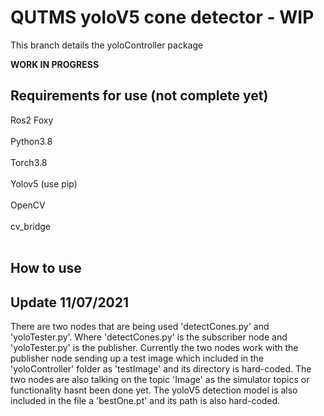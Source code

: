 # QUTMS yoloV5 cone detector - WIP
This branch details the yoloController package 

__WORK IN PROGRESS__ 

## Requirements for use (not complete yet) 
Ros2 Foxy<br><br>
Python3.8<br><br>
Torch3.8<br><br>
Yolov5 (use pip)<br><br> 
OpenCV<br><br>
cv_bridge<br><br>

## How to use 

## Update 11/07/2021
There are two nodes that are being used 'detectCones.py' and 'yoloTester.py'.
Where 'detectCones.py' is the subscriber node and 'yoloTester.py' is the publisher. 
Currently the two nodes work with the publisher node sending up a test image which included in the 'yoloController' folder as 'testImage' and its directory is hard-coded. The two nodes are also talking on the topic 'Image' as the simulator topics or functionality hasnt been done yet. The yoloV5 detection model is also included in the file a 'bestOne.pt' and its path is also hard-coded. 


